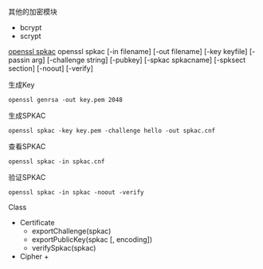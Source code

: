 其他的加密模块
+ bcrypt
+ scrypt

[openssl spkac](https://www.mkssoftware.com/docs/man1/openssl_spkac.1.asp)
openssl spkac [-in filename] [-out filename] [-key keyfile] [-passin arg] [-challenge string] [-pubkey] [-spkac spkacname] [-spksect section] [-noout] [-verify]

生成Key
```
openssl genrsa -out key.pem 2048
```
生成SPKAC
```
openssl spkac -key key.pem -challenge hello -out spkac.cnf
```
查看SPKAC
```
openssl spkac -in spkac.cnf
```
验证SPKAC
```
openssl spkac -in spkac -noout -verify
```
Class
+ Certificate
  + exportChallenge(spkac)
  + exportPublicKey(spkac [, encoding])
  + verifySpkac(spkac)
+ Cipher
  + 